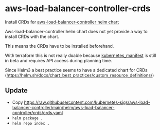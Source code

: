 # aws-load-balancer-controller-crds

Install CRDs for [aws-load-balancer-controller helm chart](https://github.com/aws/eks-charts/tree/master/stable/aws-load-balancer-controller)

Aws-load-balancer-controller helm chart does not yet provide a way to install CRDs with the chart.

This means the CRDs have to be installed beforehand.

With terraform this is not really doable because [kubernetes_manifest](https://registry.terraform.io/providers/hashicorp/kubernetes/latest/docs/resources/manifest) is still in beta and requires API access during planning time.

Since Helm3 a best practice seems to have a dedicated chart for CRDs (https://helm.sh/docs/chart_best_practices/custom_resource_definitions/)

## Update

- Copy https://raw.githubusercontent.com/kubernetes-sigs/aws-load-balancer-controller/main/helm/aws-load-balancer-controller/crds/crds.yaml
- `helm package .`
- `helm repo index .`
